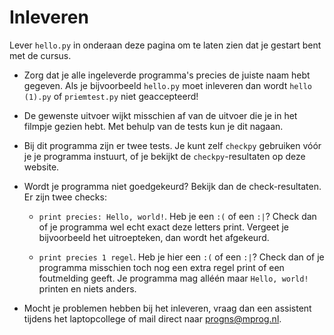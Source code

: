 # Inleveren

Lever `hello.py` in onderaan deze pagina om te laten zien dat je gestart bent met de cursus.

- Zorg dat je alle ingeleverde programma's precies de juiste naam hebt gegeven. Als je bijvoorbeeld `hello.py` moet inleveren dan wordt `hello (1).py` of `priemtest.py` niet geaccepteerd!

- De gewenste uitvoer wijkt misschien af van de uitvoer die je in het filmpje gezien hebt. Met behulp van de tests kun je dit nagaan.

- Bij dit programma zijn er twee tests. Je kunt zelf `checkpy` gebruiken vóór je je programma instuurt, of je bekijkt de `checkpy`-resultaten op deze website.

- Wordt je programma niet goedgekeurd? Bekijk dan de check-resultaten. Er zijn twee checks:

    - `print precies: Hello, world!`. Heb je een `:(` of een `:|`? Check dan of je programma wel echt exact deze letters print. Vergeet je bijvoorbeeld het uitroepteken, dan wordt het afgekeurd.

    - `print precies 1 regel`. Heb je hier een `:(` of een `:|`? Check dan of je programma misschien toch nog een extra regel print of een foutmelding geeft. Je programma mag alléén maar `Hello, world!` printen en niets anders.

- Mocht je problemen hebben bij het inleveren, vraag dan een assistent tijdens het laptopcollege of mail direct naar <progns@mprog.nl>.
